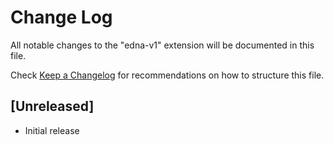 # Change Log

All notable changes to the "edna-v1" extension will be documented in this file.

Check [Keep a Changelog](http://keepachangelog.com/) for recommendations on how to structure this file.

## [Unreleased]

- Initial release